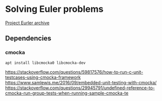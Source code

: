 # Solving Euler problems
[Project Eurler archive](https://projecteuler.net/archives)

## Dependencies
### cmocka
`apt install libcmocka0 libcmocka-dev`

https://stackoverflow.com/questions/59817576/how-to-run-c-unit-testcases-using-cmocka-framework
https://www.samlewis.me/2016/09/embedded-unit-testing-with-cmocka/
https://stackoverflow.com/questions/29945791/undefined-reference-to-cmocka-run-group-tests-when-running-sample-cmocka-te

